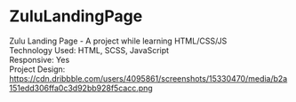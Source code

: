 # ZuluLandingPage
Zulu Landing Page - A project while learning HTML/CSS/JS  
Technology Used: HTML, SCSS, JavaScript  
Responsive: Yes  
Project Design: https://cdn.dribbble.com/users/4095861/screenshots/15330470/media/b2a151edd306ffa0c3d92bb928f5cacc.png  
